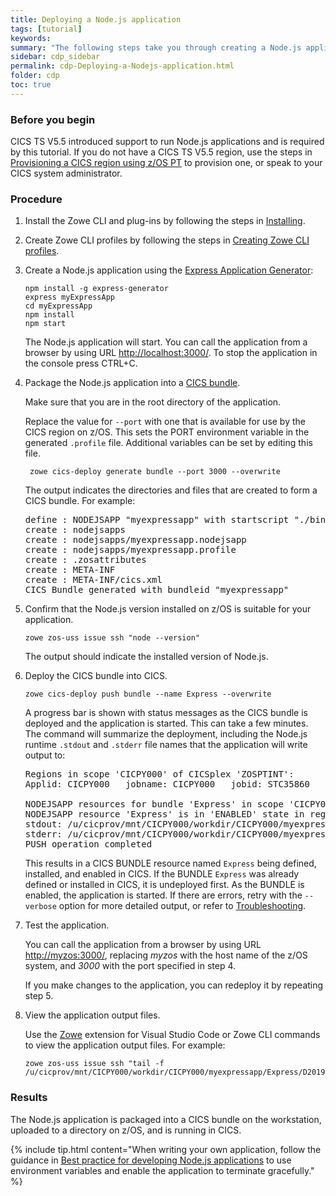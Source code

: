 ```yaml
---
title: Deploying a Node.js application
tags: [tutorial]
keywords:
summary: "The following steps take you through creating a Node.js application using the Express Application Generator then deploying it to CICS."
sidebar: cdp_sidebar
permalink: cdp-Deploying-a-Nodejs-application.html
folder: cdp
toc: true
---
```


### Before you begin

CICS TS V5.5 introduced support to run Node.js applications and is required by this tutorial. If you do not have a CICS TS V5.5 region, use the steps in [Provisioning a CICS region using z/OS PT](cdp-Provisioning-a-CICS-region-using-zospt) to provision one, or speak to your CICS system administrator.

### Procedure

1. Install the Zowe CLI and plug-ins by following the steps in [Installing](cdp-Installing).

2. Create Zowe CLI profiles by following the steps in [Creating Zowe CLI profiles](cdp-Creating-Zowe-CLI-profiles).

3. Create a Node.js application using the [Express Application Generator](https://expressjs.com/en/starter/generator.html):

   ```text
   npm install -g express-generator
   express myExpressApp
   cd myExpressApp
   npm install
   npm start
   ```

   The Node.js application will start. You can call the application from a browser by using URL [http://localhost:3000/](http://localhost:3000/). To stop the application in the console press CTRL+C.

4. Package the Node.js application into a [CICS bundle](cdp-CICS-bundles).

   Make sure that you are in the root directory of the application.

   Replace the value for `--port` with one that is available for use by the CICS region on z/OS. This sets the PORT environment variable in the generated `.profile` file. Additional variables can be set by editing this file.

   ```console
    zowe cics-deploy generate bundle --port 3000 --overwrite
   ```

   The output indicates the directories and files that are created to form a CICS bundle. For example:

   <pre class="messageText">
   define : NODEJSAPP "myexpressapp" with startscript "./bin/www"
   create : nodejsapps
   create : nodejsapps/myexpressapp.nodejsapp
   create : nodejsapps/myexpressapp.profile
   create : .zosattributes
   create : META-INF
   create : META-INF/cics.xml
   CICS Bundle generated with bundleid "myexpressapp"</pre>

5. Confirm that the Node.js version installed on z/OS is suitable for your application.

   ```text
   zowe zos-uss issue ssh "node --version"
   ```
   The output should indicate the installed version of Node.js.

6. Deploy the CICS bundle into CICS.

   ```text
   zowe cics-deploy push bundle --name Express --overwrite
   ```

   A progress bar is shown with status messages as the CICS bundle is deployed and the application is started. This can take a few minutes. The command will summarize the deployment, including the Node.js runtime `.stdout` and `.stderr` file names that the application will write output to:

   <pre class="messageText">
   Regions in scope 'CICPY000' of CICSplex 'ZOSPTINT':
   Applid: CICPY000   jobname: CICPY000   jobid: STC35860   sysname: MV2C

   NODEJSAPP resources for bundle 'Express' in scope 'CICPY000':
   NODEJSAPP resource 'Express' is in 'ENABLED' state in region 'CICPY000' with process id '16844444'.
   stdout: /u/cicprov/mnt/CICPY000/workdir/CICPY000/myexpressapp/Express/D20190612.T144609.stdout
   stderr: /u/cicprov/mnt/CICPY000/workdir/CICPY000/myexpressapp/Express/D20190612.T144609.stderr
   PUSH operation completed</pre>

   This results in a CICS BUNDLE resource named `Express` being defined, installed, and enabled in CICS. If the BUNDLE `Express` was already defined or installed in CICS, it is undeployed first. As the BUNDLE is enabled, the application is started. If there are errors, retry with the `--verbose` option for more detailed output, or refer to [Troubleshooting](cdp-Log-and-trace-files).

7. Test the application.

   You can call the application from a browser by using URL [http://myzos:3000/](http://myzos:3000/), replacing _myzos_ with the host name of the z/OS system, and _3000_ with the port specified in step 4.

   If you make changes to the application, you can redeploy it by repeating step 5.

8. View the application output files.

   Use the [Zowe](https://marketplace.visualstudio.com/items?itemName=Zowe.vscode-extension-for-zowe) extension for Visual Studio Code or Zowe CLI commands to view the application output files. For example:

   ```text
   zowe zos-uss issue ssh "tail -f /u/cicprov/mnt/CICPY000/workdir/CICPY000/myexpressapp/Express/D20190612.T144609.stdout"
   ```

### Results

The Node.js application is packaged into a CICS bundle on the workstation, uploaded to a directory on z/OS, and is running in CICS.

{% include tip.html content="When writing your own application, follow the guidance in [Best practice for developing Node.js applications](https://www.ibm.com/support/knowledgecenter/SSGMCP_5.5.0/applications/developing/node/best-practice.html) to use environment variables and enable the application to terminate gracefully." %}

